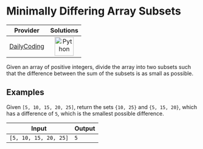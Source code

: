 # Minimally Differing Array Subsets

<!-- INFO TABLE BEGIN -->

| Provider                                              | Solutions                                                                                                                                        |
| :---------------------------------------------------: | :----------------------------------------------------------------------------------------------------------------------------------------------: |
| [DailyCoding](../../../docs/providers/DailyCoding.md) | [<img src="https://res.cloudinary.com/rascaltwo/image/upload/v1631924087/python_xzdlti.svg" alt="Python" title="Python" width="50" />](solve.py) |

<!-- INFO TABLE END -->

Given an array of positive integers, divide the array into two subsets such that the difference between the sum of the subsets is as small as possible.

## Examples

Given `[5, 10, 15, 20, 25]`, return the sets `{10, 25}` and `{5, 15, 20}`, which has a difference of `5`, which is the smallest possible difference.

| Input                 | Output |
| --------------------- | ------ |
| `[5, 10, 15, 20, 25]` | `5`    |
